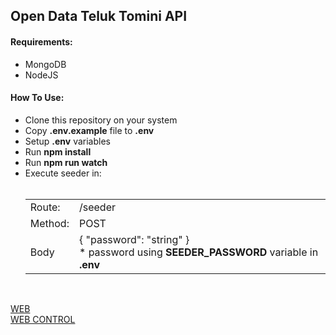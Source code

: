 <h2>Open Data Teluk Tomini API</h2>
<h4>Requirements:</h4>

<ul>
    <li>MongoDB</li>
    <li>NodeJS</li>
</ul>

<h4>How To Use:</h4>

<ul>
    <li>Clone this repository on your system</li>
    <li>Copy <strong>.env.example</strong> file to <strong>.env</strong></li>
    <li>Setup <strong>.env</strong> variables</li>
    <li>Run <strong>npm install</strong></li>
    <li>Run <strong>npm run watch</strong></li>
    <li>Execute seeder in:
    <br />
    <br />
    <table style="width: 100%">
        <tbody>
            <tr>
                <td>Route:</td>
                <td>/seeder</td>
            </tr>
            <tr>
                <td>Method:</td>
                <td>POST</td>
            </tr>
            <tr>
                <td>Body</td>
                <td>
                    { "password": "string" }
                    <br />
                    * password using <strong>SEEDER_PASSWORD</strong> variable in <strong>.env</strong>
                </td>
            </tr>
        </tbody>
    </table>
    </li>
</ul>

<br />

<a href="https://github.com/erthru/open-data-teluk-tomini-web">WEB</a>
<br />
<a href="https://github.com/erthru/open-data-teluk-tomini-web-control">WEB CONTROL</a>
